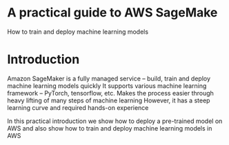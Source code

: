 # A practical guide to AWS SageMake
How to train and deploy machine learning models
 
# Introduction
Amazon SageMaker is a fully managed service – build, train and deploy machine learning models quickly
It supports various machine learning framework – PyTorch, tensorflow, etc. 
Makes the process easier through heavy lifting of many steps of machine learning
However, it has a steep learning curve and required hands-on experience 

In this practical introduction we show how to deploy a pre-trained model on AWS and also show how to train and deploy machine learning models in AWS

